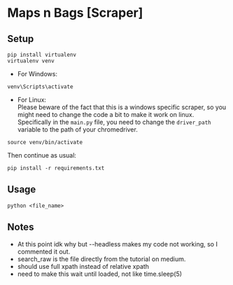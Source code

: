 # Maps n Bags [Scraper]

## Setup
```
pip install virtualenv
virtualenv venv
```
- For Windows:
```
venv\Scripts\activate
```
- For Linux:  
Please beware of the fact that this is a windows specific scraper, so you might need to change the code a bit to make it work on linux.  
Specifically in the `main.py` file, you need to change the `driver_path` variable to the path of your chromedriver.  
```
source venv/bin/activate
```

Then continue as usual:
```
pip install -r requirements.txt
```

## Usage
```
python <file_name>
```

## Notes
- At this point idk why but --headless makes my code not working, so I commented it out.
- search_raw is the file directly from the tutorial on medium.
- should use full xpath instead of relative xpath
- need to make this wait until loaded, not like time.sleep(5)